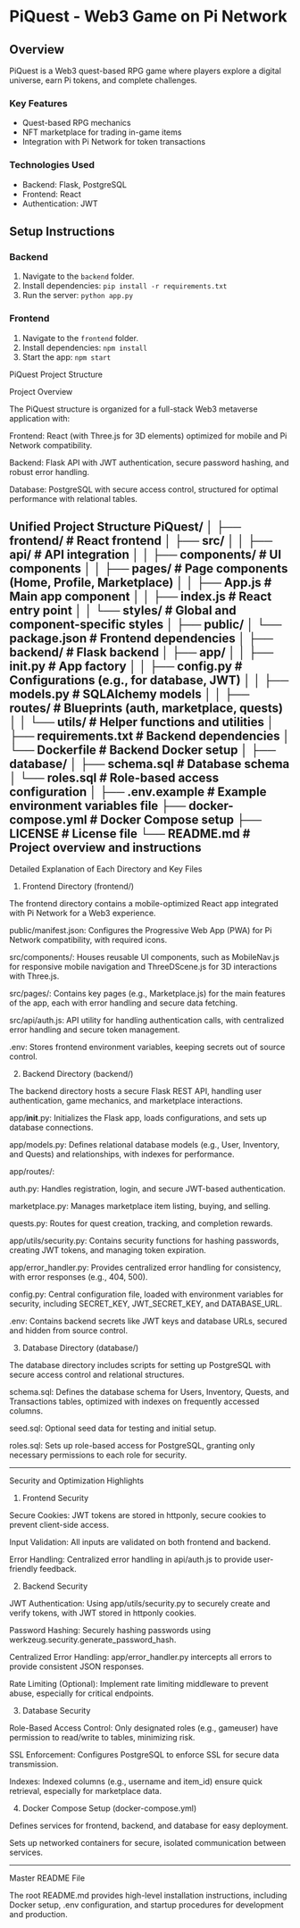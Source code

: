 # PiQuest - Web3 Game on Pi Network

## Overview
PiQuest is a Web3 quest-based RPG game where players explore a digital universe, earn Pi tokens, and complete challenges.

### Key Features
- Quest-based RPG mechanics
- NFT marketplace for trading in-game items
- Integration with Pi Network for token transactions

### Technologies Used
- Backend: Flask, PostgreSQL
- Frontend: React
- Authentication: JWT

## Setup Instructions

### Backend
1. Navigate to the `backend` folder.
2. Install dependencies: `pip install -r requirements.txt`
3. Run the server: `python app.py`

### Frontend
1. Navigate to the `frontend` folder.
2. Install dependencies: `npm install`
3. Start the app: `npm start`

PiQuest Project Structure

Project Overview

The PiQuest structure is organized for a full-stack Web3 metaverse application with:

Frontend: React (with Three.js for 3D elements) optimized for mobile and Pi Network compatibility.

Backend: Flask API with JWT authentication, secure password hashing, and robust error handling.

Database: PostgreSQL with secure access control, structured for optimal performance with relational tables.


Unified Project Structure
PiQuest/
│
├── frontend/                  # React frontend
│   ├── src/
│   │   ├── api/               # API integration
│   │   ├── components/        # UI components
│   │   ├── pages/             # Page components (Home, Profile, Marketplace)
│   │   ├── App.js             # Main app component
│   │   ├── index.js           # React entry point
│   │   └── styles/            # Global and component-specific styles
│   ├── public/
│   └── package.json           # Frontend dependencies
│
├── backend/                   # Flask backend
│   ├── app/
│   │   ├── __init__.py        # App factory
│   │   ├── config.py          # Configurations (e.g., for database, JWT)
│   │   ├── models.py          # SQLAlchemy models
│   │   ├── routes/            # Blueprints (auth, marketplace, quests)
│   │   └── utils/             # Helper functions and utilities
│   ├── requirements.txt       # Backend dependencies
│   └── Dockerfile             # Backend Docker setup
│
├── database/
│   ├── schema.sql             # Database schema
│   └── roles.sql              # Role-based access configuration
│
├── .env.example               # Example environment variables file
├── docker-compose.yml         # Docker Compose setup
├── LICENSE                    # License file
└── README.md                  # Project overview and instructions
---

Detailed Explanation of Each Directory and Key Files

1. Frontend Directory (frontend/)

The frontend directory contains a mobile-optimized React app integrated with Pi Network for a Web3 experience.

public/manifest.json: Configures the Progressive Web App (PWA) for Pi Network compatibility, with required icons.

src/components/: Houses reusable UI components, such as MobileNav.js for responsive mobile navigation and ThreeDScene.js for 3D interactions with Three.js.

src/pages/: Contains key pages (e.g., Marketplace.js) for the main features of the app, each with error handling and secure data fetching.

src/api/auth.js: API utility for handling authentication calls, with centralized error handling and secure token management.

.env: Stores frontend environment variables, keeping secrets out of source control.


2. Backend Directory (backend/)

The backend directory hosts a secure Flask REST API, handling user authentication, game mechanics, and marketplace interactions.

app/__init__.py: Initializes the Flask app, loads configurations, and sets up database connections.

app/models.py: Defines relational database models (e.g., User, Inventory, and Quests) and relationships, with indexes for performance.

app/routes/:

auth.py: Handles registration, login, and secure JWT-based authentication.

marketplace.py: Manages marketplace item listing, buying, and selling.

quests.py: Routes for quest creation, tracking, and completion rewards.


app/utils/security.py: Contains security functions for hashing passwords, creating JWT tokens, and managing token expiration.

app/error_handler.py: Provides centralized error handling for consistency, with error responses (e.g., 404, 500).

config.py: Central configuration file, loaded with environment variables for security, including SECRET_KEY, JWT_SECRET_KEY, and DATABASE_URL.

.env: Contains backend secrets like JWT keys and database URLs, secured and hidden from source control.


3. Database Directory (database/)

The database directory includes scripts for setting up PostgreSQL with secure access control and relational structures.

schema.sql: Defines the database schema for Users, Inventory, Quests, and Transactions tables, optimized with indexes on frequently accessed columns.

seed.sql: Optional seed data for testing and initial setup.

roles.sql: Sets up role-based access for PostgreSQL, granting only necessary permissions to each role for security.



---

Security and Optimization Highlights

1. Frontend Security

Secure Cookies: JWT tokens are stored in httponly, secure cookies to prevent client-side access.

Input Validation: All inputs are validated on both frontend and backend.

Error Handling: Centralized error handling in api/auth.js to provide user-friendly feedback.



2. Backend Security

JWT Authentication: Using app/utils/security.py to securely create and verify tokens, with JWT stored in httponly cookies.

Password Hashing: Securely hashing passwords using werkzeug.security.generate_password_hash.

Centralized Error Handling: app/error_handler.py intercepts all errors to provide consistent JSON responses.

Rate Limiting (Optional): Implement rate limiting middleware to prevent abuse, especially for critical endpoints.



3. Database Security

Role-Based Access Control: Only designated roles (e.g., gameuser) have permission to read/write to tables, minimizing risk.

SSL Enforcement: Configures PostgreSQL to enforce SSL for secure data transmission.

Indexes: Indexed columns (e.g., username and item_id) ensure quick retrieval, especially for marketplace data.



4. Docker Compose Setup (docker-compose.yml)

Defines services for frontend, backend, and database for easy deployment.

Sets up networked containers for secure, isolated communication between services.





---

Master README File

The root README.md provides high-level installation instructions, including Docker setup, .env configuration, and startup procedures for development and production.
